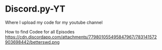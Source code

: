 # Discord.py-YT

Where I upload my code for my youtube channel


How to find Codee for all Episodes
https://cdn.discordapp.com/attachments/779801055495847967/783141572903698442/betterswd.png
